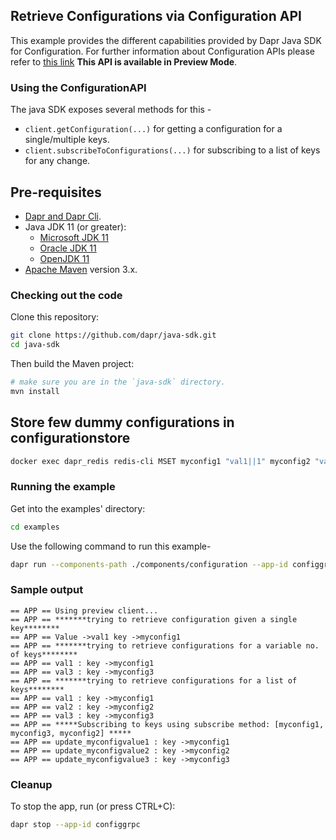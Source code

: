 ## Retrieve Configurations via Configuration API

This example provides the different capabilities provided by Dapr Java SDK for Configuration. For further information about Configuration APIs please refer to [this link](https://docs.dapr.io/developing-applications/building-blocks/configuration/)
**This API is available in Preview Mode**.

### Using the ConfigurationAPI

The java SDK exposes several methods for this -
* `client.getConfiguration(...)` for getting a configuration for a single/multiple keys.
* `client.subscribeToConfigurations(...)` for subscribing to a list of keys for any change.

## Pre-requisites

* [Dapr and Dapr Cli](https://docs.dapr.io/getting-started/install-dapr/).
* Java JDK 11 (or greater):
    * [Microsoft JDK 11](https://docs.microsoft.com/en-us/java/openjdk/download#openjdk-11)
    * [Oracle JDK 11](https://www.oracle.com/technetwork/java/javase/downloads/index.html#JDK11)
    * [OpenJDK 11](https://jdk.java.net/11/)
* [Apache Maven](https://maven.apache.org/install.html) version 3.x.

### Checking out the code

Clone this repository:

```sh
git clone https://github.com/dapr/java-sdk.git
cd java-sdk
```

Then build the Maven project:

```sh
# make sure you are in the `java-sdk` directory.
mvn install
```
## Store few dummy configurations in configurationstore
<!-- STEP
name: Set configuration value
expected_stdout_lines:
  - "OK"
timeout_seconds: 20
-->

```bash
docker exec dapr_redis redis-cli MSET myconfig1 "val1||1" myconfig2 "val2||1" myconfig3 "val3||1"
```
<!-- END_STEP -->

### Running the example

Get into the examples' directory:
```sh
cd examples
```

Use the following command to run this example-

<!-- STEP
name: Run ConfigurationClient example
expected_stdout_lines:
  - "== APP == Using preview client..."
  - "== APP == *******trying to retrieve configuration given a single key********"
  - "== APP == Value ->val1 key ->myconfig1"
  - "== APP == *******trying to retrieve configurations for a variable no. of keys********"
  - "== APP == val1 : key ->myconfig1"
  - "== APP == val3 : key ->myconfig3"
  - "== APP == *******trying to retrieve configurations for a list of keys********"
  - "== APP == val1 : key ->myconfig1"
  - "== APP == val2 : key ->myconfig2"
  - "== APP == val3 : key ->myconfig3"
  - "== APP == *****Subscribing to keys using subscribe method: [myconfig1, myconfig3, myconfig2] *****"
  - "== APP == update_myconfigvalue1 : key ->myconfig1"
  - "== APP == update_myconfigvalue2 : key ->myconfig2"
  - "== APP == update_myconfigvalue3 : key ->myconfig3"
background: true
sleep: 5
-->

```bash
dapr run --components-path ./components/configuration --app-id configgrpc --log-level debug -- java -jar target/dapr-java-sdk-examples-exec.jar io.dapr.examples.configuration.grpc.ConfigurationClient
```

<!-- END_STEP -->

### Sample output
```
== APP == Using preview client...
== APP == *******trying to retrieve configuration given a single key********
== APP == Value ->val1 key ->myconfig1
== APP == *******trying to retrieve configurations for a variable no. of keys********
== APP == val1 : key ->myconfig1
== APP == val3 : key ->myconfig3
== APP == *******trying to retrieve configurations for a list of keys********
== APP == val1 : key ->myconfig1
== APP == val2 : key ->myconfig2
== APP == val3 : key ->myconfig3
== APP == *****Subscribing to keys using subscribe method: [myconfig1, myconfig3, myconfig2] *****
== APP == update_myconfigvalue1 : key ->myconfig1
== APP == update_myconfigvalue2 : key ->myconfig2
== APP == update_myconfigvalue3 : key ->myconfig3

```
### Cleanup

To stop the app, run (or press CTRL+C):

<!-- STEP
name: Cleanup
-->

```bash
dapr stop --app-id configgrpc
```

<!-- END_STEP -->

